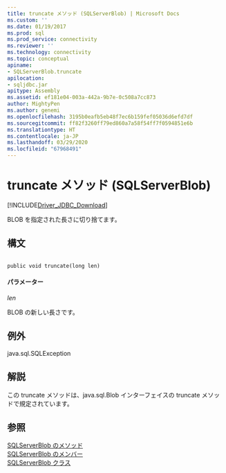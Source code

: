 ```yaml
---
title: truncate メソッド (SQLServerBlob) | Microsoft Docs
ms.custom: ''
ms.date: 01/19/2017
ms.prod: sql
ms.prod_service: connectivity
ms.reviewer: ''
ms.technology: connectivity
ms.topic: conceptual
apiname:
- SQLServerBlob.truncate
apilocation:
- sqljdbc.jar
apitype: Assembly
ms.assetid: ef181e04-003a-442a-9b7e-0c508a7cc873
author: MightyPen
ms.author: genemi
ms.openlocfilehash: 3195b0eafb5eb48f7ec6b159fef05036d6efd7df
ms.sourcegitcommit: ff82f3260ff79ed860a7a58f54ff7f0594851e6b
ms.translationtype: HT
ms.contentlocale: ja-JP
ms.lasthandoff: 03/29/2020
ms.locfileid: "67968491"
---
```

# <a name="truncate-method-sqlserverblob"></a>truncate メソッド (SQLServerBlob)
[!INCLUDE[Driver_JDBC_Download](../../../includes/driver_jdbc_download.md)]

  BLOB を指定された長さに切り捨てます。  
  
## <a name="syntax"></a>構文  
  
```  
  
public void truncate(long len)  
```  
  
#### <a name="parameters"></a>パラメーター  
 *len*  
  
 BLOB の新しい長さです。  
  
## <a name="exceptions"></a>例外  
 java.sql.SQLException  
  
## <a name="remarks"></a>解説  
 この truncate メソッドは、java.sql.Blob インターフェイスの truncate メソッドで規定されています。  
  
## <a name="see-also"></a>参照  
 [SQLServerBlob のメソッド](../../../connect/jdbc/reference/sqlserverblob-methods.md)   
 [SQLServerBlob のメンバー](../../../connect/jdbc/reference/sqlserverblob-members.md)   
 [SQLServerBlob クラス](../../../connect/jdbc/reference/sqlserverblob-class.md)  
  
  
